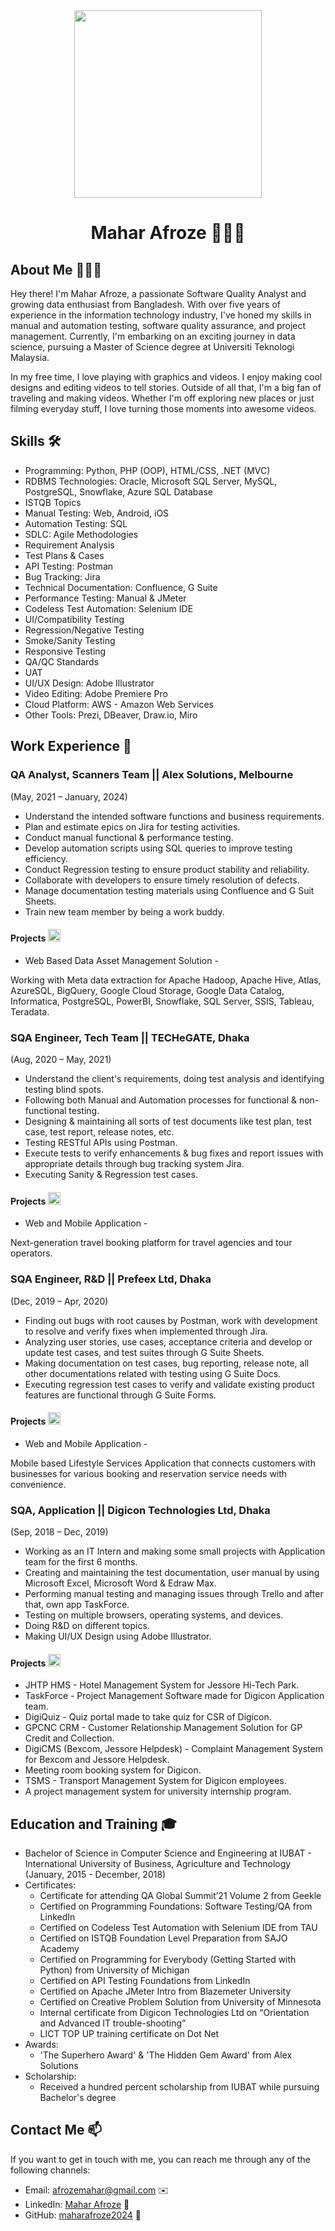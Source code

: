 
<div align="center"><img src="https://avatars.githubusercontent.com/u/165741418?v=4" width="300" /></div>
<h1 align="center">Mahar Afroze 👩🏻‍💻</h1>

## About Me 💁🏻‍♀️
Hey there! I'm Mahar Afroze, a passionate Software Quality Analyst and growing data enthusiast from Bangladesh. With over five years of experience in the information technology industry, I've honed my skills in manual and automation testing, software quality assurance, and project management. Currently, I'm embarking on an exciting journey in data science, pursuing a Master of Science degree at Universiti Teknologi Malaysia. 

In my free time, I love playing with graphics and videos. I enjoy making cool designs and editing videos to tell stories. Outside of all that, I'm a big fan of traveling and making videos. Whether I'm off exploring new places or just filming everyday stuff, I love turning those moments into awesome videos.

## Skills 🛠️
- Programming: Python, PHP (OOP), HTML/CSS, .NET (MVC)
- RDBMS Technologies: Oracle, Microsoft SQL Server, MySQL, PostgreSQL, Snowflake, Azure SQL Database
- ISTQB Topics
- Manual Testing: Web, Android, iOS
- Automation Testing: SQL
- SDLC: Agile Methodologies
- Requirement Analysis
- Test Plans & Cases
- API Testing: Postman
- Bug Tracking: Jira
- Technical Documentation: Confluence, G Suite
- Performance Testing: Manual & JMeter
- Codeless Test Automation: Selenium IDE
- UI/Compatibility Testing
- Regression/Negative Testing
- Smoke/Sanity Testing
- Responsive Testing
- QA/QC Standards
- UAT
- UI/UX Design: Adobe Illustrator
- Video Editing: Adobe Premiere Pro
- Cloud Platform: AWS - Amazon Web Services
- Other Tools: Prezi, DBeaver, Draw.io, Miro

## Work Experience 💼
### QA Analyst, Scanners Team || Alex Solutions, Melbourne  	
(May, 2021 – January, 2024)

- Understand the intended software functions and business requirements.
- Plan and estimate epics on Jira for testing activities.
- Conduct manual functional & performance testing.
- Develop automation scripts using SQL queries to improve testing efficiency.
- Conduct Regression testing to ensure product stability and reliability.
- Collaborate with developers to ensure timely resolution of defects.
- Manage documentation testing materials using Confluence and G Suit Sheets.
- Train new team member by being a work buddy.
#### Projects <img src="https://github.com/drshahizan/BDM/assets/51344005/9bfd8fba-9b7b-4f06-8b4e-0a44313e5baa" width="20" />
- Web Based Data Asset Management Solution - 

Working with Meta data extraction for Apache Hadoop, Apache Hive, Atlas, AzureSQL, BigQuery, Google Cloud Storage, Google Data Catalog, Informatica, PostgreSQL, PowerBI, Snowflake, SQL Server, SSIS, Tableau, Teradata.

### SQA Engineer, Tech Team || TECHeGATE, Dhaka 	
(Aug, 2020 – May, 2021)

- Understand the client's requirements, doing test analysis and identifying testing blind spots.
- Following both Manual and Automation processes for functional & non-functional testing. 
- Designing & maintaining all sorts of test documents like test plan, test case, test report, release notes, etc. 
- Testing RESTful APIs using Postman. 
- Execute tests to verify enhancements & bug fixes and report issues with appropriate details through bug tracking system Jira. 
- Executing Sanity & Regression test cases.
#### Projects <img src="https://github.com/drshahizan/BDM/assets/51344005/9bfd8fba-9b7b-4f06-8b4e-0a44313e5baa" width="20" />
- Web and Mobile Application - 

Next-generation travel booking platform for travel agencies and tour operators.

### SQA Engineer, R&D || Prefeex Ltd, Dhaka 	
(Dec, 2019 – Apr, 2020)

- Finding out bugs with root causes by Postman, work with development to resolve and verify fixes when implemented through Jira.  
- Analyzing user stories, use cases, acceptance criteria and develop or update test cases, and test suites through G Suite Sheets.  
- Making documentation on test cases, bug reporting, release note, all other documentations related with testing using G Suite Docs. 
- Executing regression test cases to verify and validate existing product features are functional through G Suite Forms.  
#### Projects <img src="https://github.com/drshahizan/BDM/assets/51344005/9bfd8fba-9b7b-4f06-8b4e-0a44313e5baa" width="20" />
- Web and Mobile Application - 

Mobile based Lifestyle Services Application that connects customers with businesses for various booking and reservation service needs with convenience. 

### SQA, Application || Digicon Technologies Ltd, Dhaka 	
(Sep, 2018 – Dec, 2019)

- Working as an IT Intern and making some small projects with Application team for the first 6 months. 
- Creating and maintaining the test documentation, user manual by using Microsoft Excel, Microsoft Word & Edraw Max. 
- Performing manual testing and managing issues through Trello and after that, own app TaskForce. 
- Testing on multiple browsers, operating systems, and devices. 
- Doing R&D on different topics. 
- Making UI/UX Design using Adobe Illustrator.  
#### Projects <img src="https://github.com/drshahizan/BDM/assets/51344005/9bfd8fba-9b7b-4f06-8b4e-0a44313e5baa" width="20" />
- JHTP HMS - Hotel Management System for Jessore Hi-Tech Park. 
- TaskForce - Project Management Software made for Digicon Application team. 
- DigiQuiz - Quiz portal made to take quiz for CSR of Digicon. 
- GPCNC CRM - Customer Relationship Management Solution for GP Credit and Collection. 
- DigiCMS (Bexcom, Jessore Helpdesk) - Complaint Management System for Bexcom and Jessore Helpdesk. 
- Meeting room booking system for Digicon. 
- TSMS - Transport Management System for Digicon employees. 
- A project management system for university internship program.


## Education and Training 🎓
- Bachelor of Science in Computer Science and Engineering at IUBAT - International University of Business, Agriculture and Technology (January, 2015 - December, 2018)
- Certificates:
  - Certificate for attending QA Global Summit’21 Volume 2 from Geekle
  - Certified on Programming Foundations: Software Testing/QA from LinkedIn
  - Certified on Codeless Test Automation with Selenium IDE from TAU
  - Certified on ISTQB Foundation Level Preparation from SAJO Academy
  - Certified on Programming for Everybody (Getting Started with Python) from University of Michigan
  - Certified on API Testing Foundations from LinkedIn
  - Certified on Apache JMeter Intro from Blazemeter University
  - Certified on Creative Problem Solution from University of Minnesota
  - Internal certificate from Digicon Technologies Ltd on “Orientation and Advanced IT trouble-shooting”
  - LICT TOP UP training certificate on Dot Net
- Awards:
  - 'The Superhero Award' & 'The Hidden Gem Award' from Alex Solutions
- Scholarship:
  - Received a hundred percent scholarship from IUBAT while pursuing Bachelor's degree


## Contact Me 📫

If you want to get in touch with me, you can reach me through any of the following channels:

- Email: afrozemahar@gmail.com ✉️
- LinkedIn: [Mahar Afroze](https://www.linkedin.com/in/mahar-afroze-b02026166/) 💼
- GitHub: [maharafroze2024](https://github.com/maharafroze2024) 🐞

